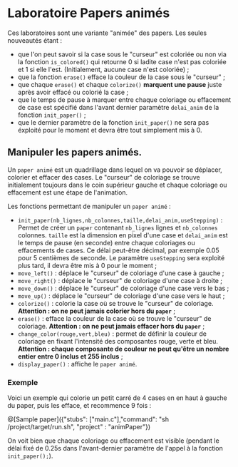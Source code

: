 # Laboratoire Papers animés

Ces laboratoires sont une variante "animée" des papers. Les seules nouveautés étant :
- que l'on peut savoir si la case sous le "curseur" est coloriée ou non via la fonction `is_colored()` qui retourne 0 si ladite case n'est pas coloriée et 1 si elle l'est. (Initialement, aucune case n'est coloriée) ;
- que la fonction `erase()` efface la couleur de la case sous le "curseur" ;
- que chaque `erase()` et chaque `colorize()` **marquent une pause** juste après avoir effacé ou colorié la case ;
- que le temps de pause à marquer entre chaque coloriage ou effacement de case est spécifié dans l'avant dernier paramètre `delai_anim` de la fonction `init_paper()` ;
- que le dernier paramètre de la fonction `init_paper()` ne sera pas éxploité pour le moment et devra être tout simplement mis à 0.

## Manipuler les papers animés.

Un `paper animé` est un quadrillage dans lequel on va pouvoir se déplacer, colorier et effacer des cases. Le "curseur" de coloriage se trouve initialement toujours dans le coin supérieur gauche et chaque coloriage ou effacement est une étape de l'animation.

Les fonctions permettant de manipuler un `paper animé` :
- `init_paper(nb_lignes,nb_colonnes,taille,delai_anim,useStepping)` : Permet de créer un `paper` contenant `nb_lignes` lignes et `nb_colonnes` colonnes. `taille` est la dimension en pixel d'une case et `delai_anim` est le temps de pause (en seconde) entre chaque coloriages ou effacements de cases. Ce délai peut-être décimal, par exemple 0.05 pour 5 centièmes de seconde. Le paramètre `useStepping` sera exploité plus tard, il devra être mis à 0 pour le moment ;
- `move_left()` : déplace le "curseur" de coloriage d'une case à gauche ;
- `move_right()` : déplace le "curseur" de coloriage d'une case à droite ;
- `move_down()` : déplace le "curseur" de coloriage d'une case vers le bas ;
- `move_up()`  : déplace le "curseur" de coloriage d'une case vers le haut ;
- `colorize()` : colorie la case où se trouve le "curseur" de coloriage. **Attention : on ne peut jamais colorier hors du `paper`** ;
- `erase()` : efface la couleur de la case où se trouve le "curseur" de coloriage. **Attention : on ne peut jamais effacer hors du `paper`** ;
- `change_color(rouge,vert,bleu)` : permet de définir la couleur de coloriage en fixant l'intensité des composantes rouge, verte et bleu. **Attention : chaque composante de couleur ne peut qu'être un nombre entier entre 0 inclus et 255 inclus** ;
- `display_paper()` : affiche le `paper animé`.

### Exemple

Voici un exemple qui colorie un petit carré de 4 cases en en haut à gauche du paper, puis les efface, et recommence 9 fois :

@[Sample paper]({"stubs": ["main.c"],"command": "sh /project/target/run.sh", "project" : "animPaper"})

On voit bien que chaque coloriage ou effacement est visible (pendant le délai fixé de 0.25s dans l'avant-dernier paramètre de l'appel à la fonction `init_paper();`).
